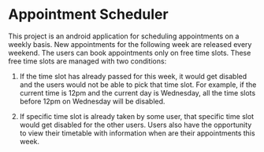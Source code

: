 # Appointment Scheduler

This project is an android application for scheduling appointments on a weekly basis. New appointments for the following week are released every weekend. The users can book appointments only on free time slots. These free time slots are managed with two conditions:

1. If the time slot has already passed for this week, it would get disabled and the users would not be able to pick that time slot. For example, if the current time is 12pm and the current day is Wednesday, all the time slots before 12pm on Wednesday will be disabled.

2. If specific time slot is already taken by some user, that specific time slot would get disabled for the other users. Users also have the opportunity to view their timetable with information when are their appointments this week.

